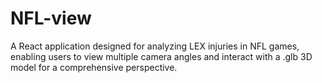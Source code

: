 # NFL-view
A React application designed for analyzing LEX injuries in NFL games, enabling users to view multiple camera angles and interact with a .glb 3D model for a comprehensive perspective.
